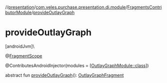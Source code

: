 //[presentation](../../../index.md)/[com.veles.purchase.presentation.di.module](../index.md)/[FragmentsContributorModule](index.md)/[provideOutlayGraph](provide-outlay-graph.md)

# provideOutlayGraph

[androidJvm]\

@[FragmentScope](../../com.veles.purchase.presentation.di.annotation.scope/-fragment-scope/index.md)

@ContributesAndroidInjector(modules = [[OutlayGraphModule::class](../../com.veles.purchase.presentation.presentation.compose.shopping.graph/-outlay-graph-module/index.md)])

abstract fun [provideOutlayGraph](provide-outlay-graph.md)(): [OutlayGraphFragment](../../com.veles.purchase.presentation.presentation.compose.shopping.graph/-outlay-graph-fragment/index.md)
